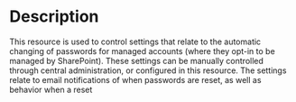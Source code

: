 ﻿# Description

This resource is used to control settings that relate to the automatic
changing of passwords for managed accounts (where they opt-in to be managed by
SharePoint). These settings can be manually controlled through central
administration, or configured in this resource. The settings relate to email
notifications of when passwords are reset, as well as behavior when a reset
